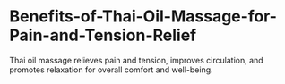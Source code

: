 # Benefits-of-Thai-Oil-Massage-for-Pain-and-Tension-Relief
Thai oil massage relieves pain and tension, improves circulation, and promotes relaxation for overall comfort and well-being.
